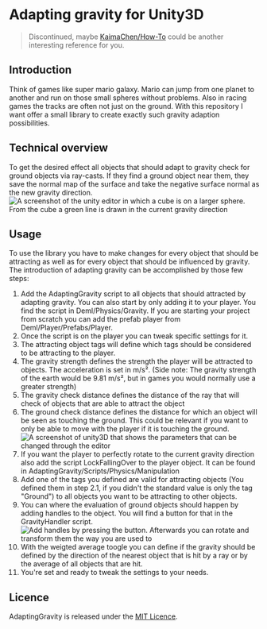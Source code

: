 # Adapting gravity for Unity3D

> Discontinued, maybe [KaimaChen/How-To](https://github.com/KaimaChen/How-To) could be another interesting reference for you.

## Introduction
Think of games like super mario galaxy. Mario can jump from one planet to another and run on those small spheres without problems. Also in racing games the tracks are often not just on the ground. With this repository I want offer a small library to create exactly such gravity adaption possibilities.

## Technical overview
To get the desired effect all objects that should adapt to gravity check for ground objects via ray-casts. If they find a ground object near them, they save the normal map of the surface and take the negative surface normal as the new gravity direction.
![A screenshot of the unity editor in which a cube is on a larger sphere. From the cube a green line is drawn in the current gravity direction](https://i.imgur.com/YNOR389.jpg)

## Usage
To use the library you have to make changes for every object that should be attracting as well as for every object that should be influenced by gravity. The introduction of adapting gravity can be accomplished by those few steps:

1. Add the AdaptingGravity script to all objects that should attracted by adapting gravity. You can also start by only adding it to your player. You find the script in Deml/Physics/Gravity. If you are starting your project from scratch you can add the prefab player from Deml/Player/Prefabs/Player.
2. Once the script is on the player you can tweak specific settings for it.
  1. The attracting object tags will define which tags should be considered to be attracting to the player.
  2. The gravity strength defines the strength the player will be attracted to objects. The acceleration is set in m/s². (Side note: The gravity strength of the earth would be 9.81 m/s², but in games you would normally use a greater strength)
  3. The gravity check distance defines the distance of the ray that will check of objects that are able to attract the object
  4. The ground check distance defines the distance for which an object will be seen as touching the ground. This could be relevant if you want to only be able to move with the player if it is touching the ground.  
![A screenshot of unity3D that shows the parameters that can be changed through the editor](https://i.imgur.com/xwYfJ52.jpg)
3. If you want the player to perfectly rotate to the current gravity direction also add the script LockFallingOver to the player object. It can be found in AdaptingGravity/Scripts/Physics/Manipulation
4. Add one of the tags you defined are valid for attracting objects (You defined them in step 2.1, if you didn't the standard value is only the tag "Ground") to all objects you want to be attracting to other objects.
5. You can where the evaluation of ground objects should happen by adding handles to the object. You will find a button for that in the GravityHandler script.  
 ![Add handles by pressing the button. Afterwards you can rotate and transform them the way you are used to](https://i.imgur.com/qOtjMx5.png)
6. With the weigted average toogle you can define if the gravity should be defined by the direction of the nearest object that is hit by a ray or by the average of all objects that are hit.
7. You're set and ready to tweak the settings to your needs.

## Licence
AdaptingGravity is released under the [MIT Licence](https://github.com/JohannesDeml/adaptingGravityUnity3D/blob/master/LICENSE).

